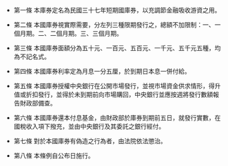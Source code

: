 * 第一條 本庫券定名為民國三十七年短期國庫券，以充調節金融吸收游資之用。

* 第二條 本國庫券視實際需要，分左列三種限期發行之，總額不加限制：一、一個月期。二、二個月期。三、三個月期。

* 第三條 本國庫券面額分為五十元、一百元、五百元、一千元、五千元五種，均為不記名式。

* 第四條 本國庫券利率定為月息一分五厘，於到期日本息一併付給。

* 第五條 本國庫券授權中央銀行在公開市場發行，並視市場資金供求情形，得升值或折扣發行，並得於未到期前向市場購回，中央銀行並應按週將發行數額報告財政部備查。

* 第六條 本國庫券還本付息基金，由財政部於庫券到期前五日，就發行實數，在國稅收入項下撥充，並由中央銀行及其委託之銀行經付。

* 第七條 對於本國庫券有偽造之行為者，由法院依法懲治。

* 第八條 本條例自公布日施行。

